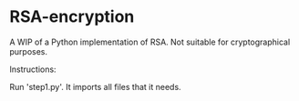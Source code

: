# RSA-encryption
A WIP of a Python implementation of RSA. Not suitable for cryptographical purposes.

Instructions:

Run 'step1.py'. It imports all files that it needs.
